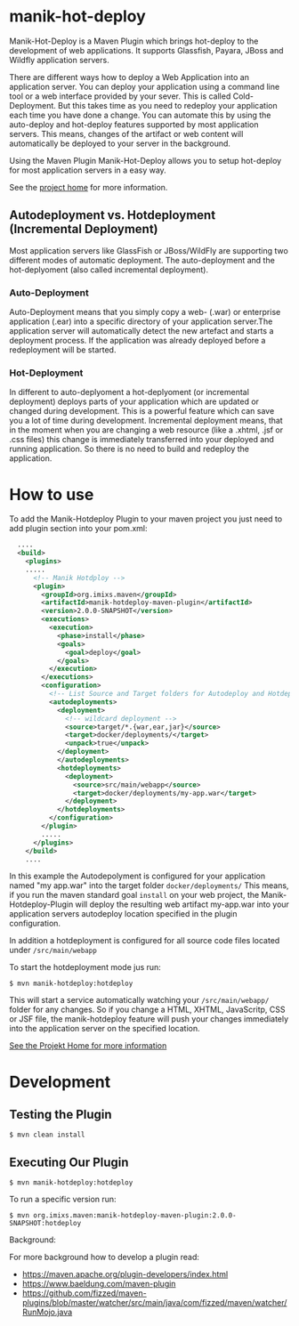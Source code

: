 # manik-hot-deploy

Manik-Hot-Deploy is a Maven Plugin which brings hot-deploy to the development of web applications. It supports Glassfish, Payara, JBoss and Wildfly application servers. 

There are different ways how to deploy a Web Application into an application server. You can deploy your application using a command line tool or a web interface provided by your sever. This is called Cold-Deployment. But this takes time as you need to redeploy your application each time you have done a change. You can automate this by using the auto-deploy and hot-deploy features supported by most application servers. This means, changes of the artifact or web content will automatically be deployed to your server in the background.

Using the Maven Plugin Manik-Hot-Deploy allows you to setup hot-deploy for most application servers in a easy way. 

See the [project home](https://manik.imixs.org/) for more information. 

## Autodeployment vs. Hotdeployment (Incremental Deployment)

Most application servers like GlassFish or JBoss/WildFly are supporting two different modes of 
automatic deployment. The auto-deployment and the hot-deplyoment (also called incremental 
deployment).

### Auto-Deployment

Auto-Deployment means that you simply copy a web- (.war) or enterprise application (.ear) 
into a specific directory of your application server.The application server will automatically detect the 
new artefact and starts a deployment process. If the application was already deployed before 
a redeployment will be started.

### Hot-Deployment

In different to auto-deplyoment a hot-deplyoment (or incremental deployment) deploys parts of your application which are updated or changed during development. This is a powerful feature which can save you a lot of time during development. 
Incremental deployment means, that in the moment when you are changing a web resource (like a .xhtml, .jsf or .css files) this change is immediately transferred into your deployed and running application. So there is no need to build and redeploy the application.


# How to use

To add the Manik-Hotdeploy Plugin to your maven project you just need to add plugin section into your pom.xml:

```xml
  ....
  <build>
    <plugins>
    .....
      <!-- Manik Hotdploy -->
      <plugin>
        <groupId>org.imixs.maven</groupId>
        <artifactId>manik-hotdeploy-maven-plugin</artifactId>
        <version>2.0.0-SNAPSHOT</version>
        <executions>
          <execution>
            <phase>install</phase>
            <goals>
              <goal>deploy</goal>
            </goals>
          </execution>
        </executions>
        <configuration>
          <!-- List Source and Target folders for Autodeploy and Hotdeploy -->
          <autodeployments>
            <deployment>
              <!-- wildcard deployment -->
              <source>target/*.{war,ear,jar}</source>
              <target>docker/deployments/</target>
              <unpack>true</unpack>						
            </deployment>
            </autodeployments>
            <hotdeployments>
              <deployment>
                <source>src/main/webapp</source>
                <target>docker/deployments/my-app.war</target>
              </deployment>						
            </hotdeployments>
          </configuration>
        </plugin>
        .....
      </plugins>
    </build>
    ....
```



In this example the Autodepolyment is configured for your application named "my app.war" into the target folder `docker/deployments/`
This means, if you run the maven standard goal `install` on your web project, the Manik-Hotdeploy-Plugin will deploy the resulting web artifact my-app.war into your application servers autodeploy location specified in the plugin configuration.

In addition a hotdeployment is configured for all source code files located under `/src/main/webapp`

To start the hotdeployment mode jus run:

	$ mvn manik-hotdeploy:hotdeploy

This will start a service automatically watching your `/src/main/webapp/` folder for any changes. So if you change a HTML, XHTML, JavaScritp, CSS or JSF file, the manik-hotdeploy feature will push your changes immediately into the application server on the specified location. 

[See the Projekt Home for more information](https://manik.imixs.org/)



# Development

## Testing the Plugin

	$ mvn clean install

## Executing Our Plugin

	$ mvn manik-hotdeploy:hotdeploy

To run a specific version run:

	$ mvn org.imixs.maven:manik-hotdeploy-maven-plugin:2.0.0-SNAPSHOT:hotdeploy
	


Background:

For more background how to develop a plugin read:

 - https://maven.apache.org/plugin-developers/index.html
 - https://www.baeldung.com/maven-plugin
 - https://github.com/fizzed/maven-plugins/blob/master/watcher/src/main/java/com/fizzed/maven/watcher/RunMojo.java
	
